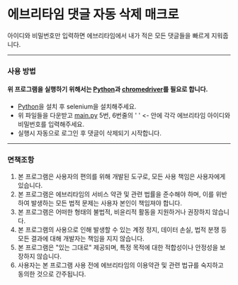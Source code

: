 # 에브리타임 댓글 자동 삭제 매크로

 아이디와 비밀번호만 입력하면 에브리타임에서 내가 적은 모든 댓글들을 빠르게 지워줍니다.
 
 ---

### 사용 방법

 #### 위 프로그램을 실행하기 위해서는 [Python](https://python.org/)과 [chromedriver](https://googlechromelabs.github.io/chrome-for-testing/)를 필요로 합니다.

- [Python](https://python.org/)을 설치 후 selenium을 설치해주세요.
- 위 파일들을 다운받고 [main.py](https://github.com/samo623/everytime-comment-deleter/blob/main/main.py) 5번, 6번줄의 ' ' <- 안에 각각 에브리타임 아이디와 비밀번호를 입력해주세요.
- 실행시 자동으로 로그인 후 댓글이 삭제되기 시작합니다.

 ---

 ### 면책조항

1. 본 프로그램은 사용자의 편의를 위해 개발된 도구로, 모든 사용 책임은 사용자에게 있습니다.
2. 본 프로그램은 에브리타임의 서비스 약관 및 관련 법률을 준수해야 하며, 이를 위반하여 발생하는 모든 법적 문제는 사용자 본인이 책임져야 합니다.
3. 본 프로그램은 어떠한 형태의 불법적, 비윤리적 활동을 지원하거나 권장하지 않습니다.
4. 본 프로그램의 사용으로 인해 발생할 수 있는 계정 정지, 데이터 손실, 법적 분쟁 등 모든 결과에 대해 개발자는 책임을 지지 않습니다.
5. 본 프로그램은 "있는 그대로" 제공되며, 특정 목적에 대한 적합성이나 안정성을 보장하지 않습니다.
6. 사용자는 본 프로그램 사용 전에 에브리타임의 이용약관 및 관련 법규를 숙지하고 동의한 것으로 간주됩니다.